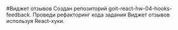 #Виджет отзывов
Создан репозиторий goit-react-hw-04-hooks-feedback.
Проведи рефакторинг кода задания Виджет отзывов используя React-хуки.
